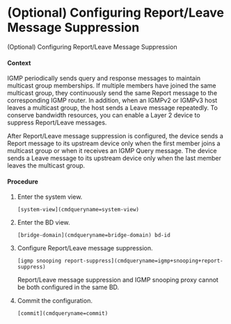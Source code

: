 (Optional) Configuring Report/Leave Message Suppression
=======================================================

(Optional) Configuring Report/Leave Message Suppression

#### Context

IGMP periodically sends query and response messages to maintain multicast group memberships. If multiple members have joined the same multicast group, they continuously send the same Report message to the corresponding IGMP router. In addition, when an IGMPv2 or IGMPv3 host leaves a multicast group, the host sends a Leave message repeatedly. To conserve bandwidth resources, you can enable a Layer 2 device to suppress Report/Leave messages.

After Report/Leave message suppression is configured, the device sends a Report message to its upstream device only when the first member joins a multicast group or when it receives an IGMP Query message. The device sends a Leave message to its upstream device only when the last member leaves the multicast group.


#### Procedure

1. Enter the system view.
   
   
   ```
   [system-view](cmdqueryname=system-view)
   ```
2. Enter the BD view.
   
   
   ```
   [bridge-domain](cmdqueryname=bridge-domain) bd-id
   ```
3. Configure Report/Leave message suppression.
   
   
   ```
   [igmp snooping report-suppress](cmdqueryname=igmp+snooping+report-suppress)
   ```
   
   
   
   Report/Leave message suppression and IGMP snooping proxy cannot be both configured in the same BD.
4. Commit the configuration.
   
   
   ```
   [commit](cmdqueryname=commit)
   ```